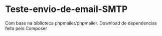 # Teste-envio-de-email-SMTP
Com base na biblioteca phpmailer/phpmailer. Download de dependencias feito pelo Composer
